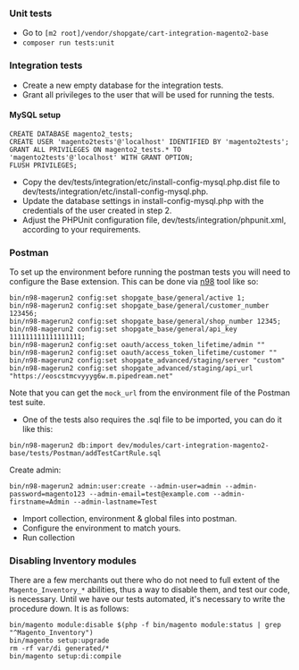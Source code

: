 ### Unit tests

* Go to `[m2 root]/vendor/shopgate/cart-integration-magento2-base`
* `composer run tests:unit`

### Integration tests
* Create a new empty database for the integration tests. 
* Grant all privileges to the user that will be used for running the tests.

#### MySQL setup
```mysql
CREATE DATABASE magento2_tests;
CREATE USER 'magento2tests'@'localhost' IDENTIFIED BY 'magento2tests';
GRANT ALL PRIVILEGES ON magento2_tests.* TO 'magento2tests'@'localhost' WITH GRANT OPTION;
FLUSH PRIVILEGES;
```

* Copy the dev/tests/integration/etc/install-config-mysql.php.dist file to dev/tests/integration/etc/install-config-mysql.php.
* Update the database settings in install-config-mysql.php with the credentials of the user created in step 2.
* Adjust the PHPUnit configuration file, dev/tests/integration/phpunit.xml, according to your requirements.

### Postman

To set up the environment before running the postman tests you will need to configure the Base extension.
This can be done via [n98](https://github.com/netz98/n98-magerun2) tool like so:

```shell
bin/n98-magerun2 config:set shopgate_base/general/active 1;
bin/n98-magerun2 config:set shopgate_base/general/customer_number 123456;
bin/n98-magerun2 config:set shopgate_base/general/shop_number 12345;
bin/n98-magerun2 config:set shopgate_base/general/api_key 111111111111111111;
bin/n98-magerun2 config:set oauth/access_token_lifetime/admin ""
bin/n98-magerun2 config:set oauth/access_token_lifetime/customer ""
bin/n98-magerun2 config:set shopgate_advanced/staging/server "custom"
bin/n98-magerun2 config:set shopgate_advanced/staging/api_url "https://eoscstmcvyyyg6w.m.pipedream.net"
```
Note that you can get the `mock_url` from the environment file of the Postman test suite.

* One of the tests also requires the .sql file to be imported, you can do it like this:
```shell
bin/n98-magerun2 db:import dev/modules/cart-integration-magento2-base/tests/Postman/addTestCartRule.sql
```

Create admin:
```shell
bin/n98-magerun2 admin:user:create --admin-user=admin --admin-password=magento123 --admin-email=test@example.com --admin-firstname=Admin --admin-lastname=Test
```

* Import collection, environment & global files into postman. 
* Configure the environment to match yours.
* Run collection

### Disabling Inventory modules

There are a few merchants out there who do not need to full extent of the `Magento_Inventory_*` abilities, thus a way 
to disable them, and test our code, is necessary. Until we have our tests automated, it's necessary to write the 
procedure down. It is as follows:

```shell
bin/magento module:disable $(php -f bin/magento module:status | grep "^Magento_Inventory")
bin/magento setup:upgrade
rm -rf var/di generated/*
bin/magento setup:di:compile
```
